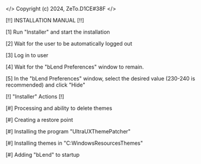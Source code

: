 </> Copyright (c) 2024, ZeTo.D1CE#38F </>


[!!] INSTALLATION MANUAL [!!]

  [1] Run "Installer" and start the installation
  
  [2] Wait for the user to be automatically logged out
  
  [3] Log in to user
  
  [4] Wait for the "bLend Preferences" window to remain.
  
  [5] In the "bLend Preferences" window, select the desired value (230-240 is recommended) and click "Hide"
  


[!] "Installer" Actions [!]

 [#] Processing and ability to delete themes
 
 [#] Creating a restore point
 
 [#] Installing the program "UltraUXThemePatcher"
 
 [#] Installing themes in "C:WindowsResourcesThemes"
 
 [#] Adding "bLend" to startup
